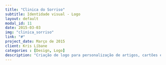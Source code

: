 ```yaml
---
title: "Clinica do Sorriso"
subtitle: Identidade visual - Logo
layout: default
modal_id: 11
date: 2015-03-03
img: "clinica_sorriso"
link: "#"
project_date: Março de 2015
client: Kris Líbane
categories : [Design, Logo] 
description: "Criação de logo para personalização de artigos, cartões e fachada de clínica odontológica de Palmas-TO"
---
```

